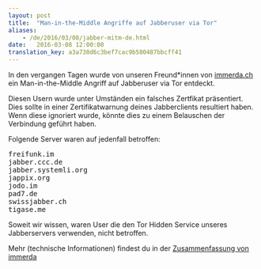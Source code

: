 ```yaml
---
layout: post 
title:  "Man-in-the-Middle Angriffe auf Jabberuser via Tor"
aliases:
    - /de/2016/03/08/jabber-mitm-de.html
date:   2016-03-08 12:00:00
translation_key: a3a730d6c3bef7cac9b580487bbcff41
---
```


In den vergangen Tagen wurde von unseren Freund\*innen von [immerda.ch](https://www.immerda.ch/) ein
Man-in-the-Middle Angriff auf Jabberuser via Tor entdeckt.
 
Diesen Usern wurde unter Umständen ein falsches Zertfikat präsentiert. Dies sollte in einer 
Zertifikatwarnung deines Jabberclients resultiert haben. Wenn diese ignoriert wurde, könnte dies zu einem Belauschen
der Verbindung geführt haben.

Folgende Server waren auf jedenfall betroffen:

<pre>
freifunk.im
jabber.ccc.de
jabber.systemli.org
jappix.org
jodo.im
pad7.de
swissjabber.ch
tigase.me
</pre>

Soweit wir wissen, waren User die den Tor Hidden Service unseres Jabberservers verwenden, nicht betroffen.

Mehr (technische Informationen) findest du in der [Zusammenfassung von immerda](https://tech.immerda.ch/2016/03/xmpp-man-in-the-middle-via-tor/)
